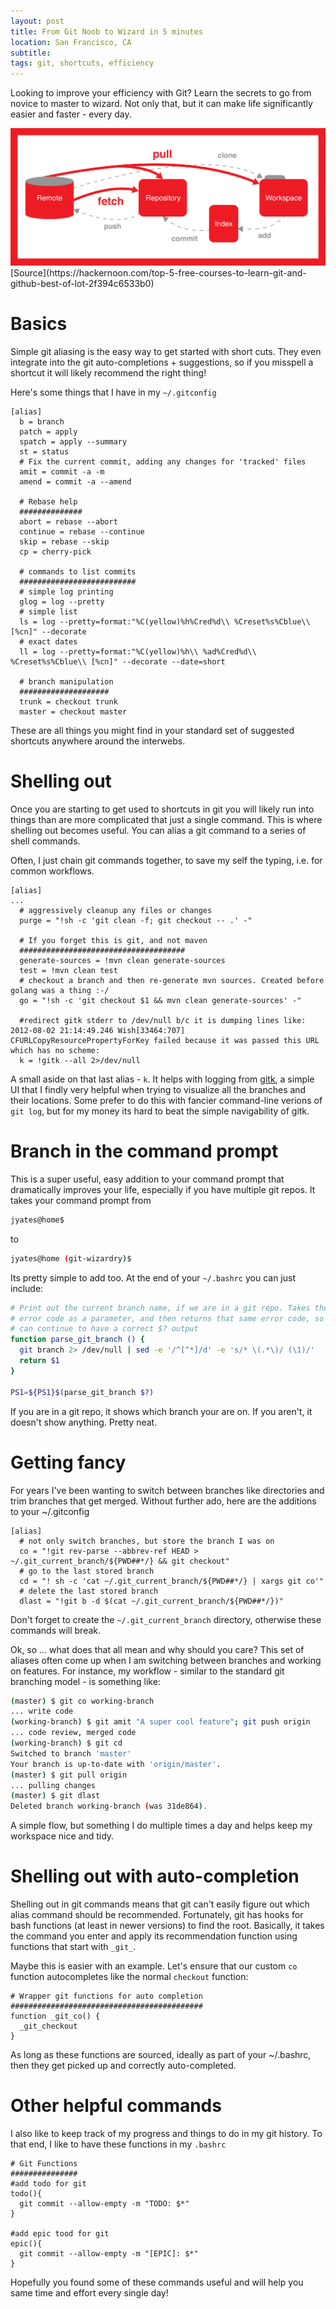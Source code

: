 ```yaml
---
layout: post
title: From Git Noob to Wizard in 5 minutes
location: San Francisco, CA
subtitle:
tags: git, shortcuts, efficiency
---
```


Looking to improve your efficiency with Git? Learn the secrets to go from novice to master to wizard. Not only that, but it can make life significantly easier and faster - every day.

<img src="/images/posts/git/git_flow.png"/>
[Source](https://hackernoon.com/top-5-free-courses-to-learn-git-and-github-best-of-lot-2f394c6533b0)

# Basics

Simple git aliasing is the easy way to get started with short cuts. They even integrate into the git auto-completions + suggestions, so if you misspell a shortcut it will likely recommend the right thing!

Here's some things that I have in my `~/.gitconfig`

```
[alias]
  b = branch
  patch = apply
  spatch = apply --summary
  st = status
  # Fix the current commit, adding any changes for 'tracked' files
  amit = commit -a -m
  amend = commit -a --amend

  # Rebase help
  ##############
  abort = rebase --abort
  continue = rebase --continue
  skip = rebase --skip
  cp = cherry-pick

  # commands to list commits
  ##########################
  # simple log printing
  glog = log --pretty
  # simple list
  ls = log --pretty=format:"%C(yellow)%h%Cred%d\\ %Creset%s%Cblue\\ [%cn]" --decorate
  # exact dates
  ll = log --pretty=format:"%C(yellow)%h\\ %ad%Cred%d\\ %Creset%s%Cblue\\ [%cn]" --decorate --date=short

  # branch manipulation
  ####################
  trunk = checkout trunk
  master = checkout master
```

These are all things you might find in your standard set of suggested shortcuts anywhere around the interwebs.

# Shelling out

Once you are starting to get used to shortcuts in git you will likely run into things than are more complicated that just a single command. This is where shelling out becomes useful. You can alias a git command to a series of shell commands.

Often, I just chain git commands together, to save my self the typing, i.e. for common workflows.

```
[alias]
...
  # aggressively cleanup any files or changes
  purge = "!sh -c 'git clean -f; git checkout -- .' -"

  # If you forget this is git, and not maven
  #####################################
  generate-sources = !mvn clean generate-sources
  test = !mvn clean test
  # checkout a branch and then re-generate mvn sources. Created before golang was a thing :-/
  go = "!sh -c 'git checkout $1 && mvn clean generate-sources' -"

  #redirect gitk stderr to /dev/null b/c it is dumping lines like: 2012-08-02 21:14:49.246 Wish[33464:707] CFURLCopyResourcePropertyForKey failed because it was passed this URL which has no scheme:
  k = !gitk --all 2>/dev/null
```

A small aside on that last alias - `k`. It helps with logging from [gitk](https://lostechies.com/joshuaflanagan/2010/09/03/use-gitk-to-understand-git/), 
a simple UI that I findly very helpful when trying to visualize all the branches and their locations. Some prefer to 
do this with fancier command-line verions of `git log`, but for my money its hard to beat the simple navigability of 
gitk.

# Branch in the command prompt

This is a super useful, easy addition to your command prompt that dramatically improves your life, especially if you 
have multiple git repos. It takes your command prompt from

```bash
jyates@home$ 
```

to

```bash
jyates@home (git-wizardry)$ 
```

Its pretty simple to add too. At the end of your `~/.bashrc` you can 
just include:

```bash
# Print out the current branch name, if we are in a git repo. Takes the last
# error code as a parameter, and then returns that same error code, so that you
# can continue to have a correct $? output
function parse_git_branch () {
  git branch 2> /dev/null | sed -e '/^[^*]/d' -e 's/* \(.*\)/ (\1)/'
  return $1
}

PS1=${PS1}$(parse_git_branch $?)
```

If you are in a git repo, it shows which branch your are on. If you aren't, it doesn't show anything. Pretty neat.

# Getting fancy

For years I've been wanting to switch between branches like directories and trim branches that get merged. Without 
further ado, here are the additions to your ~/.gitconfig

```
[alias]
  # not only switch branches, but store the branch I was on
  co = "!git rev-parse --abbrev-ref HEAD > ~/.git_current_branch/${PWD##*/} && git checkout"
  # go to the last stored branch
  cd = "! sh -c 'cat ~/.git_current_branch/${PWD##*/} | xargs git co'"
  # delete the last stored branch
  dlast = "!git b -d $(cat ~/.git_current_branch/${PWD##*/})"
```

Don't forget to create the `~/.git_current_branch` directory, otherwise these commands will break.


Ok, so ... what does that all mean and why should you care? This set of aliases often come up when I am switching 
between branches and working on features. For instance, my workflow - similar to the standard git branching model - 
is something like:

```bash
(master) $ git co working-branch
... write code
(working-branch) $ git amit "A super cool feature"; git push origin
... code review, merged code
(working-branch) $ git cd
Switched to branch 'master'
Your branch is up-to-date with 'origin/master'.
(master) $ git pull origin
... pulling changes
(master) $ git dlast
Deleted branch working-branch (was 31de864).
```

A simple flow, but something I do multiple times a day and helps keep my workspace nice and tidy.


# Shelling out with auto-completion

Shelling out in git commands means that git can't easily figure out which alias command should be recommended. 
Fortunately, git has hooks for bash functions (at least in newer versions) to find the root. Basically, it takes the
command you enter and apply its recommendation function using functions that start with `_git_`.

Maybe this is easier with an example. Let's ensure that our custom `co` function autocompletes like the normal `checkout` function:

```
# Wrapper git functions for auto completion
###########################################
function _git_co() {
  _git_checkout
}
```

As long as these functions are sourced, ideally as part of your ~/.bashrc, then they get picked up and correctly auto-completed.

# Other helpful commands

I also like to keep track of my progress and things to do in my git history. To that end, I like to have these 
functions in my `.bashrc`

```
# Git Functions
###############
#add todo for git
todo(){
  git commit --allow-empty -m "TODO: $*"
}

#add epic tood for git
epic(){
  git commit --allow-empty -m "[EPIC]: $*"
}
```

Hopefully you found some of these commands useful and will help you same time and effort every single day!
